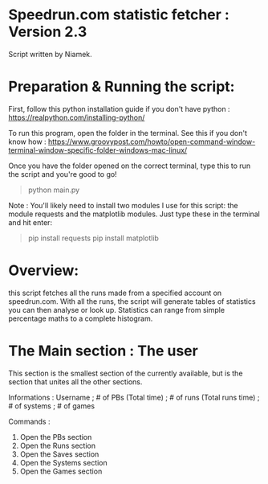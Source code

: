 # Speedrun.com statistic fetcher : Version 2.3
Script written by Niamek.

# Preparation & Running the script:
First, follow this python installation guide if you don't have python : https://realpython.com/installing-python/

To run this program, open the folder in the terminal. See this if you don't know how : https://www.groovypost.com/howto/open-command-window-terminal-window-specific-folder-windows-mac-linux/


Once you have the folder opened on the correct terminal, type this to run the script and you're good to go!
>python main.py

Note : You'll likely need to install two modules I use for this script: the module requests and the matplotlib modules. Just type these in the terminal and hit enter:
>pip install requests
>pip install matplotlib

# Overview:
this script fetches all the runs made from a specified account on speedrun.com. With all the runs, the script will generate tables of statistics you can then analyse or look up. Statistics can range from simple percentage maths to a complete histogram.

# The Main section : The user
This section is the smallest section of the currently available, but is the section that unites all the other sections.

Informations :
    Username ; # of PBs (Total time) ; # of runs (Total runs time) ; # of systems ; # of games

Commands :
1. Open the PBs section
2. Open the Runs section
3. Open the Saves section
4. Open the Systems section
5. Open the Games section